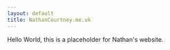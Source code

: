 ```yaml
---
layout: default
title: NathanCourtney.me.uk
---
```


<p>Hello World, this is a placeholder for Nathan's website.</p>

